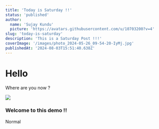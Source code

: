 ```yaml
---
title: 'Today is Saturday !!'
status: 'published'
author:
  name: 'Sujay Kundu'
  picture: 'https://avatars.githubusercontent.com/u/10703200?v=4'
slug: 'today-is-saturday'
description: 'This is a Saturday Post !!!'
coverImage: '/images/photo_2024-05-26_09-54-20-IyMj.jpg'
publishedAt: '2024-08-03T15:51:40.638Z'
---
```


# Hello 

Where are you now ?

![](/images/photo_2024-05-26_09-54-16-c3MT.jpg)

### Welcome to this demo !!

Normal